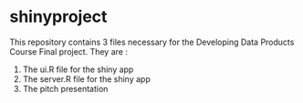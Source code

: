 # shinyproject

This repository contains 3 files necessary for the Developing Data Products Course Final project. They are : 
1. The ui.R file for the shiny app
2. The server.R file for the shiny app
3. The pitch presentation

